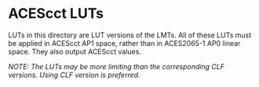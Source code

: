 # ACEScct LUTs

LUTs in this directory are LUT versions of the LMTs.  All of these LUTs must be applied in ACEScct AP1 space, rather than in ACES2065-1 AP0 linear space.  They also output ACEScct values.

*NOTE: The LUTs may be more limiting than the corresponding CLF versions.  Using CLF version is preferred.*
